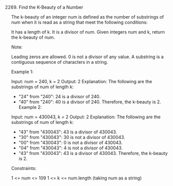 2269. Find the K-Beauty of a Number

The k-beauty of an integer num is defined as the number of substrings of num when it is read as a string that meet the following conditions:

It has a length of k.
It is a divisor of num.
Given integers num and k, return the k-beauty of num.

Note:

Leading zeros are allowed.
0 is not a divisor of any value.
A substring is a contiguous sequence of characters in a string.

 

Example 1:

Input: num = 240, k = 2
Output: 2
Explanation: The following are the substrings of num of length k:
- "24" from "240": 24 is a divisor of 240.
- "40" from "240": 40 is a divisor of 240.
Therefore, the k-beauty is 2.
Example 2:

Input: num = 430043, k = 2
Output: 2
Explanation: The following are the substrings of num of length k:
- "43" from "430043": 43 is a divisor of 430043.
- "30" from "430043": 30 is not a divisor of 430043.
- "00" from "430043": 0 is not a divisor of 430043.
- "04" from "430043": 4 is not a divisor of 430043.
- "43" from "430043": 43 is a divisor of 430043.
Therefore, the k-beauty is 2.
 

Constraints:

1 <= num <= 109
1 <= k <= num.length (taking num as a string)